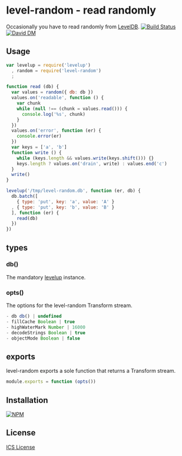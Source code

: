 
# level-random - read randomly

Occasionally you have to read randomly from [LevelDB](http://leveldb.org/). 
[![Build Status](https://secure.travis-ci.org/michaelnisi/level-random.svg)](http://travis-ci.org/michaelnisi/level-random) [![David DM](https://david-dm.org/michaelnisi/level-random.svg)](http://david-dm.org/michaelnisi/level-random)

## Usage

```js
var levelup = require('levelup')
  , random = require('level-random')
  ;

function read (db) {
  var values = random({ db: db })
  values.on('readable', function () {
    var chunk
    while (null !== (chunk = values.read())) {
      console.log('%s', chunk)
    }
  })
  values.on('error', function (er) {
    console.error(er)
  })
  var keys = ['a', 'b']
  function write () {
    while (keys.length && values.write(keys.shift())) {}
    keys.length ? values.on('drain', write) : values.end('c')
  }
  write()
}

levelup('/tmp/level-random.db', function (er, db) {
  db.batch([
    { type: 'put', key: 'a', value: 'A' }
  , { type: 'put', key: 'b', value: 'B' }
  ], function (er) {
    read(db)
  })
})
```

## types

### db()

The mandatory [levelup](https://github.com/rvagg/node-levelup) instance.

### opts()

The options for the level-random Transform stream.

```js
- db db() | undefined
- fillCache Boolean | true
- highWaterMark Number | 16000
- decodeStrings Boolean | true
- objectMode Boolean | false
```

## exports

level-random exports a sole function that returns a Transform stream. 

```js
module.exports = function (opts())
```

## Installation

[![NPM](https://nodei.co/npm/level-values.svg)](https://npmjs.org/package/level-values)

## License

[ICS License](https://github.com/michaelnisi/level-values/blob/master/LICENSE)
